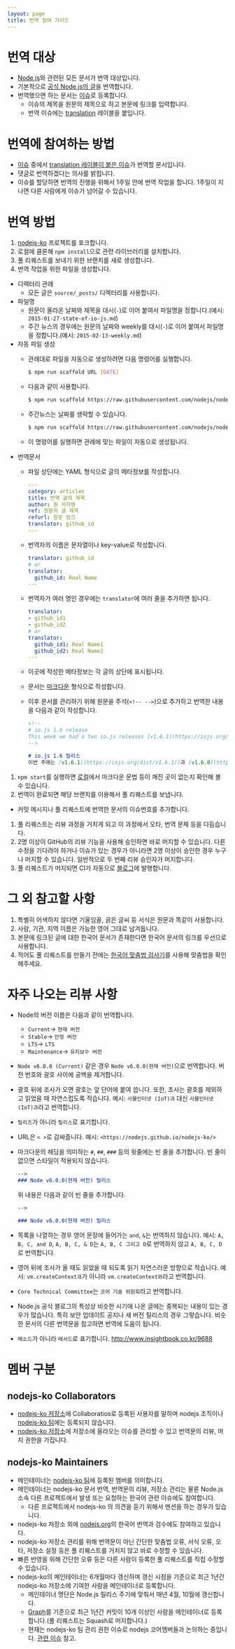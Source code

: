 ```yaml
---
layout: page
title: 번역 참여 가이드
---
```


# 번역 대상

* [Node.js](https://nodejs.org/)와 관련된 모든 문서가 번역 대상입니다.
* 기본적으로 [공식 Node.js의 글](https://nodejs.org/en/blog/)을 번역합니다.
* 번역했으면 하는 문서는 [이슈](https://github.com/nodejs/nodejs-ko/issues)로 등록합니다.
  * 이슈의 제목을 원문의 제목으로 하고 본문에 링크를 입력합니다.
  * 번역 이슈에는 [translation](https://github.com/nodejs/nodejs-ko/labels/translation) 레이블을 붙입니다.

# 번역에 참여하는 방법

* [이슈](https://github.com/nodejs/nodejs-ko/issues) 중에서 [translation 레이블이 붙은 이슈](https://github.com/nodejs/nodejs-ko/labels/translation)가 번역할 문서입니다.
* 댓글로 번역하겠다는 의사를 밝힙니다.
* 이슈를 할당하면 번역의 진행을 위해서 1주일 안에 번역 작업을 합니다. 1주일이 지나면 다른 사람에게 이슈가 넘어갈 수 있습니다.

# 번역 방법

1. [nodejs-ko](https://github.com/nodejs/nodejs-ko) 프로젝트를 포크합니다.
1. 로컬에 클론해 `npm install`으로 관련 라이브러리를 설치합니다.
1. 풀 리퀘스트를 보내기 위한 브랜치를 새로 생성합니다.
1. 번역 작업을 위한 파일을 생성합니다.
  * 디렉터리 관례
    * 모든 글은 `source/_posts/` 디렉터리를 사용합니다.
  * 파일명
    * 원문이 올라온 날짜와 제목을 대시(`-`)로 이어 붙여서 파일명을 정합니다.(예시: `2015-01-27-state-of-io-js.md`)
    * 주간 뉴스의 경우에는 원문의 날짜와 weekly를 대시(`-`)로 이어 붙여서 파일명을 정합니다.(예시: `2015-02-13-weekly.md`)
  * 자동 파일 생성
    * 관례대로 파일을 자동으로 생성하려면 다음 명령어를 실행합니다.

      ```bash
      $ npm run scaffold URL [DATE]
      ```

    * 다음과 같이 사용합니다.

      ```bash
      $ npm run scaffold https://raw.githubusercontent.com/nodejs/nodejs.org/master/locale/en/blog/release/v6.3.0.md 2016-07-22
      ```

    * 주간뉴스는 날짜를 생략할 수 있습니다.

      ```bash
      $ npm run scaffold https://raw.githubusercontent.com/nodejs/nodejs.org/master/locale/en/blog/weekly-updates/weekly-update.2016-07-22.md
      ```

    * 이 명령어를 실행하면 관례에 맞는 파일이 자동으로 생성됩니다.
  * 번역문서
    * 파일 상단에는 YAML 형식으로 글의 메타정보를 작성합니다.

      ```yaml
      ---
      category: articles
      title: 번역 글의 제목
      author: 원 저자명
      ref: 원문의 글 제목
      refurl: 원문 링크
      translator: github_id
      ---
      ```

    * 번역자의 이름은 문자열이나 key-value로 작성합니다.

      ```yaml
      translator: github_id
      # or
      translator:
        github_id: Real Name
      ---
      ```

    * 번역자가 여러 명인 경우에는 `translator`에 여러 줄을 추가하면 됩니다.

      ```yaml
      translator:
      - github_id1
      - github_id2
      # or
      translator:
        github_id1: Real Name1
        github_id2: Real Name2
      ---
      ```

    * 이곳에 작성한 메타정보는 각 글의 상단에 표시됩니다.
    * 문서는 [마크다운](https://help.github.com/articles/github-flavored-markdown/) 형식으로 작성합니다.
    * 이후 문서를 관리하기 위해 원문을 주석(`<!-- -->`)으로 추가하고 번역한 내용을 다음과 같이 작성합니다.

      ```md
      <!--
      # io.js 1.6 release
      This week we had a two io.js releases [v1.6.1](https://iojs.org/dist/v1.6.1/) and  [v1.6.0](https://iojs.org/dist/v1.6.0/), complete changelog can be found [on GitHub](https://github.com/nodejs/io.js/blob/v1.x/CHANGELOG.md).
      -->

      # io.js 1.6 릴리스
      이번 주에는 [v1.6.1](https://iojs.org/dist/v1.6.1/)과 [v1.6.0](https://iojs.org/dist/v1.6.0/) 두 번의 릴리스가 있었습니다. [GitHub](https://github.com/nodejs/io.js/blob/v1.x/CHANGELOG.md)에서 전체 변경사항을 볼 수 있습니다.
      ```

1. `npm start`를 실행하면 [로컬](http://localhost:4000/nodejs-ko/)에서 마크다운 문법 등이 깨진 곳이 없는지 확인해 볼 수 있습니다.
1. 번역이 완료되면 해당 브랜치를 이용해서 풀 리퀘스트를 보냅니다.
  * 커밋 메시지나 풀 리퀘스트에 번역한 문서의 이슈번호를 추가합니다.
1. 풀 리퀘스트는 리뷰 과정을 거치게 되고 이 과정에서 오타, 번역 문체 등을 다듬습니다.
1. 2명 이상이 GitHub의 리뷰 기능을 사용해 승인하면 바로 머지할 수 있습니다.
   다른 수정을 기다려야 하거나 이슈가 있는 경우가 아니라면 2명 이상이 승인한 경우 누구나
   머지할 수 있습니다. 일반적으로 두 번째 리뷰 승인자가 머지합니다.
1. 풀 리퀘스트가 머지되면 CI가 자동으로 [블로그](https://nodejs.github.io/nodejs-ko/)에
   발행합니다.

# 그 외 참고할 사항

1. 특별히 어색하지 않다면 기울임꼴, 굵은 글씨 등 서식은 원문과 똑같이 사용합니다.
1. 사람, 기관, 지역 이름은 가능한 영어 그대로 남겨둡니다.
1. 본문에 링크된 글에 대한 한국어 문서가 존재한다면 한국어 문서의 링크를 우선으로 사용합니다.
1. 적어도 풀 리퀘스트를 만들기 전에는 [한국어 맞춤법 검사기](http://speller.cs.pusan.ac.kr/)를 사용해 맞춤법을 확인해주세요.

# 자주 나오는 리뷰 사항

* Node의 버전 이름은 다음과 같이 번역합니다.
  * `Current`-> `현재 버전`
  * `Stable`-> `안정 버전`
  * `LTS`-> `LTS`
  * `Maintenance`-> `유지보수 버전`
* `Node v6.0.0 (Current)` 같은 경우 `Node v6.0.0(현재 버전)`으로 번역합니다. 버전 번호와 괄호 사이에 공백을 제거합니다.
* 괄호 뒤에 조사가 오면 괄호는 앞 단어에 붙여 씁니다. 또한, 조사는 괄호를 제외하고 읽었을 때 자연스럽도록 적습니다. 예시: `사물인터넷 (IoT)과` 대신 `사물인터넷(IoT)과`라고 번역합니다.
* `릴리즈`가 아니라 `릴리스`로 표기합니다.
* URL은 `< >`로 감싸줍니다. 예시: `<https://nodejs.github.io/nodejs-ko/>`
* 마크다운의 헤딩을 의미하는 `#`, `##`, `###` 등의 윗줄에는 빈 줄을 추가합니다. 빈 줄이 없으면 스타일이 적용되지 않습니다.

  ```md
  -->
  ### Node v6.0.0(현재 버전) 릴리스
  ```

  위 내용은 다음과 같이 빈 줄을 추가합니다.

  ```md
  -->

  ### Node v6.0.0(현재 버전) 릴리스
  ```

* 목록을 나열하는 경우 영어 문장에 들어가는 `and`, `&`는 번역하지 않습니다. 예시: `A, B, C, and D`, `A, B, C, & D`는 `A, B, C 그리고 D`로 번역하지 않고 `A, B, C, D`로 번역합니다.
* 영어 뒤에 조사가 올 때도 읽었을 때 되도록 읽기 자연스러운 방향으로 적습니다. 예시: `vm.createContext과`가 아니라 `vm.createContext와`라고 번역합니다.
* `Core Technical Committee`는 `코어 기술 위원회`라고 번역합니다.
* Node.js 공식 블로그의 특성상 비슷한 시기에 나온 글에는 중복되는 내용이 있는 경우가 많습니다. 특히 보안 업데이트 공지나 새 버전 릴리스의 경우 그렇습니다. 비슷한 문서의 다른 번역문을 참고하면 번역에 도움이 됩니다.
* `메소드`가 아니라 `메서드`로 표기합니다. <http://www.insightbook.co.kr/9688>

# 멤버 구분

## nodejs-ko Collaborators
* [nodejs-ko 저장소](https://github.com/nodejs/nodejs-ko)에 Collaboratios로 등록된 사용자를 말하며 nodejs 조직이나 [nodejs-ko 팀](https://github.com/orgs/nodejs/teams/nodejs-ko)에는 등록되지 않습니다.
* [nodejs-ko 저장소](https://github.com/nodejs/nodejs-ko)에 저장소에 올라오는 이슈를 관리할 수 있고 번역문의 리뷰, 머지 권한을 가집니다.

## nodejs-ko Maintainers
* 메인테이너는 [nodejs-ko 팀](https://github.com/orgs/nodejs/teams/nodejs-ko)에 등록된 멤버를 의미합니다.
* 메인테이너는 nodejs-ko 문서 번역, 번역문의 리뷰, 저장소 관리는 물론 Node.js 소속 다른 프로젝트에서 발생 또는 요청하는 한국어 관련 이슈에도 참여합니다.
  * 다른 프로젝트에서 nodejs-ko 의 의견을 듣기 위해서 멘션을 하는 경우가 있습니다.
* nodejs-ko 저장소 외에 [nodejs.org](https://github.com/nodejs/nodejs.org)의 한국어 번역과 검수에도 참여하고 있습니다.
* nodejs-ko 저장소 관리를 위해 번역문이 아닌 간단한 맞춤법 오류, 서식 오류, 오타, 저장소 설정 등은 풀 리퀘스트를 거치지 않고 바로 수정할 수 있습니다.
* 빠른 반영을 위해 간단한 오류 등은 다른 사람이 등록한 풀 리퀘스트를 직접 수정할 수 있습니다.
* nodejs-ko의 메인테이너는 6개월마다 갱신하며 갱신 시점을 기준으로 최근 1년간 nodejs-ko 저장소에 기여한 사람을 메인테이너로 등록합니다.
  * 메인테이너 명단은 Node.js 릴리스 주기에 맞춰서 매년 4월, 10월에 갱신합니다.
  * [Graph](https://github.com/nodejs/nodejs-ko/graphs/contributors)를 기준으로 최근 1년간 커밋이 10개 이상인 사람을 메인테이너로 등록합니다.(풀 리퀘스트는 Squash로 머지합니다.)
  * 현재는 nodejs-ko 팀 관리 권한 이슈로 nodejs 코어멤버들과 논의하는 중입니다. [관련 이슈](https://github.com/nodejs/nodejs-ko/issues/425) 참고.
